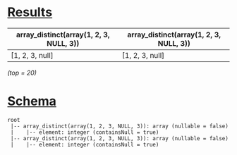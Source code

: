 # [Results](#tab/results)

|array_distinct(array(1, 2, 3, NULL, 3))|array_distinct(array(1, 2, 3, NULL, 3))|
|---------------------------------------|---------------------------------------|
|[1, 2, 3, null]                        |[1, 2, 3, null]                        |

_(top = 20)_

# [Schema](#tab/schema)

```shell
root
 |-- array_distinct(array(1, 2, 3, NULL, 3)): array (nullable = false)
 |    |-- element: integer (containsNull = true)
 |-- array_distinct(array(1, 2, 3, NULL, 3)): array (nullable = false)
 |    |-- element: integer (containsNull = true)

```
